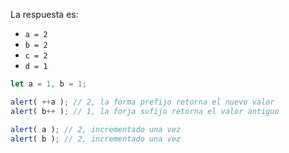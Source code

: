 
La respuesta es:

- `a = 2`
- `b = 2`
- `c = 2`
- `d = 1`

```js run no-beautify
let a = 1, b = 1;

alert( ++a ); // 2, la forma prefijo retorna el nuevo valor
alert( b++ ); // 1, la forja sufijo retorna el valor antiguo

alert( a ); // 2, incrementado una vez
alert( b ); // 2, incrementado una vez
```

